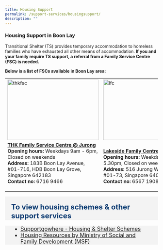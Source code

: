 ```yaml
---
title: Housing Support
permalink: /support-services/housingsupport/
description: ""
---
```

### Housing Support in Boon Lay
Transitional Shelter (TS) provides temporary accommodation to homeless families who have exhausted all other means of accommodation.<b>  If you and your family require TS support, a referral from a Family Service Centre (FSC) is needed. </b>
<p>
	<b>Below is a list of FSCs available in Boon Lay area:</b><br>
	<table>
	<tbody><tr>
		<td><img style="height:200px;width:300px" alt="thkfsc" src="https://lh3.googleusercontent.com/p/AF1QipN-mskbrCxGhCIRtszfPEYTXj733cHIElL2MMzt=s680-w680-h510"></td>
		<td><img style="height:200px;width:300px" alt="lfc" src="https://lh5.googleusercontent.com/p/AF1QipOj5A7jWSCYv9w7WnJkxpBPAwghd7pNfsKcktbh=w426-h240-k-no"></td>
		<td><img style="height:200px;width:300px" alt="whfsc" src="https://viriya.org.sg/wp-content/uploads/2017/07/WHFSC-YEC-2018-Group-e1560440356492.jpg"></td>
	</tr>
	<tr>
		<td><b>	<a href="https://www.thkmc.org.sg/" target="_blank">THK Family Service Centre @ Jurong </a></b>
	<br>
			<b> Opening hours: </b> Weekdays 9am - 6pm, Closed on weekends <br>
			<b> Address:</b> 183B Boon Lay Avenue, #01-716, HDB Boon Lay Grove, Singapore 642183 <br>
			<b> Contact no: </b> 6716 9466 <br><br></td>
		<td><a href="https://members.myactivesg.com/programmes/view/program/51399/venue/1043"><b>	</b></a><b><a href="https://www.lakeside.org.sg/" target="_blank">Lakeside Family Centre (Jurong West)</a></b>
			<br>
			<b> Opening hours: </b> Weekdays 9am - 5.30pm, Closed on weekends <br>
			<b> Address:</b> 516 Jurong West Street 52, #01-73, Singapore 640516 <br>
			<b> Contact no: </b> 6567 1908 <br></td>
		<td><b>	<a href="https://viriya.org.sg/our-services/family-services/whispering-hearts-family-service-centre/" target="_blank">Whispering Hearts Family Service Centre </a></b>
			<br>
			<b> Opening hours: </b> Weekdays 9am - 12pm, 1pm - 6pm. Closed on weekends <br>
			<b> Address:</b> 646 Jurong West Street 61, #61 Block 646, Singapore 640646 <br>
			<b> Contact no: </b> 6795 1008 <br></td></tr>
<tr>
	</tr>			
</tbody></table></p><p></p>

<div style="font-size:24px; font-weight: 700; color: #063970; background-color: #f3f3f3; padding: 20px 0px 0px 20px;" class="row"> To view housing schemes &amp; other support services</div>
<div style="font-size:18px ;background-color: #f3f3f3; padding: 0px 25px 0px 20px;" class="row">
	<ul>
		<li><a href="https://supportgowhere.life.gov.sg/categories/housing-shelter">Supportgowhere - Housing &amp; Shelter Schemes</a></li>
		<li><a href="https://familyassist.msf.gov.sg/content/resources/family-assist-resources/housing-resources/">Housing Resources by Ministry of Social and Family Development (MSF)</a></li>
	</ul>
</div>